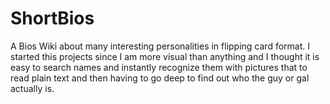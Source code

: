 # ShortBios
A Bios Wiki about many interesting personalities in flipping card format. I started this projects since I am more visual than anything and I thought it is easy to search names and instantly recognize them with pictures that to read plain text and then having to go deep to find out who the guy or gal actually is.

